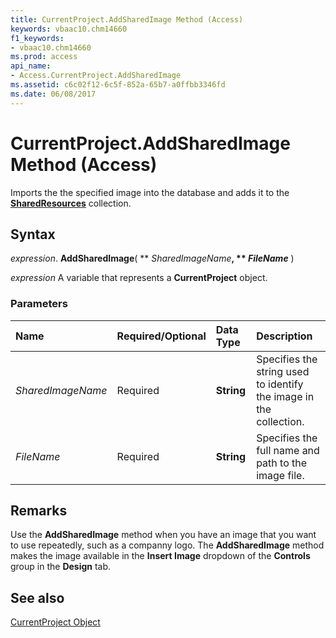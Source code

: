 ```yaml
---
title: CurrentProject.AddSharedImage Method (Access)
keywords: vbaac10.chm14660
f1_keywords:
- vbaac10.chm14660
ms.prod: access
api_name:
- Access.CurrentProject.AddSharedImage
ms.assetid: c6c02f12-6c5f-852a-65b7-a0ffbb3346fd
ms.date: 06/08/2017
---
```



# CurrentProject.AddSharedImage Method (Access)

Imports the the specified image into the database and adds it to the  **[SharedResources](Access.SharedResources.md)** collection.


## Syntax

 _expression_. **AddSharedImage**( ** _SharedImageName_**, ** _FileName_** )

 _expression_ A variable that represents a **CurrentProject** object.


### Parameters



|**Name**|**Required/Optional**|**Data Type**|**Description**|
|:-----|:-----|:-----|:-----|
| _SharedImageName_|Required|**String**|Specifies the string used to identify the image in the collection.|
| _FileName_|Required|**String**|Specifies the full name and path to the image file.|

## Remarks

Use the  **AddSharedImage** method when you have an image that you want to use repeatedly, such as a companny logo. The **AddSharedImage** method makes the image available in the **Insert Image** dropdown of the **Controls** group in the **Design** tab.


## See also


[CurrentProject Object](Access.CurrentProject.md)

